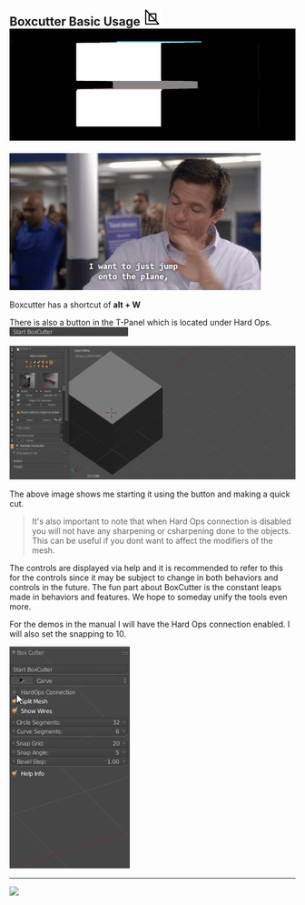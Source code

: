 ## Boxcutter Basic Usage  ![image](..\img\icons\BoxCutter.png) ![](..\img\boxcutter_img\logo2.gif)

![](..\img\boxcutter_img\AR1.gif)

Boxcutter has a shortcut of **alt + W**

There is also a button in the T-Panel which is located under Hard Ops.
![](..\img\boxcutter_img\bc_1.png)

![](..\img\boxcutter_img\bc_2.gif)

The above image shows me starting it using the button and making a quick cut.

> It's also important to note that when Hard Ops connection is disabled you will
not have any sharpening or csharpening done to the objects. This can be useful if
you dont want to affect the modifiers of the mesh.

The controls are displayed via help and it is recommended to refer to this for the
controls since it may be subject to change in both behaviors and controls in the
future. The fun part about BoxCutter is the constant leaps made in behaviors and
features. We hope to someday unify the tools even more.

For the demos in the manual I will have the Hard Ops connection enabled. I will
also set the snapping to 10.

![](..\img\boxcutter_img\bc_3.gif)

___

![](..\img\boxcutter_img\bc_4.gif)
